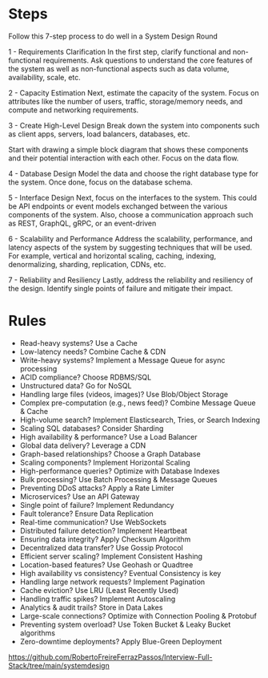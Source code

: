  # Steps

 Follow this 7-step process to do well in a System Design Round

1 - Requirements Clarification
In the first step, clarify functional and non-functional requirements. Ask questions to understand the core features of the system as well as non-functional aspects such as data volume, availability, scale, etc.

2 - Capacity Estimation
Next, estimate the capacity of the system. Focus on attributes like the number of users, traffic, storage/memory needs, and compute and networking requirements.

3 - Create High-Level Design
Break down the system into components such as client apps, servers, load balancers, databases, etc. 

Start with drawing a simple block diagram that shows these components and their potential interaction with each other. Focus on the data flow.

4 - Database Design
Model the data and choose the right database type for the system. Once done, focus on the database schema.

5 - Interface Design
Next, focus on the interfaces to the system. This could be API endpoints or event models exchanged between the various components of the system. Also, choose a communication approach such as REST, GraphQL, gRPC, or an event-driven

6 - Scalability and Performance
Address the scalability, performance, and latency aspects of the system by suggesting techniques that will be used. For example, vertical and horizontal scaling, caching, indexing, denormalizing, sharding, replication, CDNs, etc.

7 - Reliability and Resiliency
Lastly, address the reliability and resiliency of the design. Identify single points of failure and mitigate their impact.


 # Rules
 
 - Read-heavy systems? Use a Cache
 - Low-latency needs? Combine Cache & CDN
 - Write-heavy systems? Implement a Message Queue for async processing
 - ACID compliance? Choose RDBMS/SQL
 - Unstructured data? Go for NoSQL
 - Handling large files (videos, images)? Use Blob/Object Storage
 - Complex pre-computation (e.g., news feed)? Combine Message Queue & Cache
 - High-volume search? Implement Elasticsearch, Tries, or Search Indexing
 - Scaling SQL databases? Consider Sharding
 - High availability & performance? Use a Load Balancer
 - Global data delivery? Leverage a CDN
 - Graph-based relationships? Choose a Graph Database
 - Scaling components? Implement Horizontal Scaling
 - High-performance queries? Optimize with Database Indexes
 - Bulk processing? Use Batch Processing & Message Queues
 - Preventing DDoS attacks? Apply a Rate Limiter
 - Microservices? Use an API Gateway
 - Single point of failure? Implement Redundancy
 - Fault tolerance? Ensure Data Replication
 - Real-time communication? Use WebSockets
 - Distributed failure detection? Implement Heartbeat
 - Ensuring data integrity? Apply Checksum Algorithm
 - Decentralized data transfer? Use Gossip Protocol
 - Efficient server scaling? Implement Consistent Hashing
 - Location-based features? Use Geohash or Quadtree
 - High availability vs consistency? Eventual Consistency is key
 - Handling large network requests? Implement Pagination
 - Cache eviction? Use LRU (Least Recently Used)
 - Handling traffic spikes? Implement Autoscaling
 - Analytics & audit trails? Store in Data Lakes
 - Large-scale connections? Optimize with Connection Pooling & Protobuf
 - Preventing system overload? Use Token Bucket & Leaky Bucket algorithms
 - Zero-downtime deployments? Apply Blue-Green Deployment


 https://github.com/RobertoFreireFerrazPassos/Interview-Full-Stack/tree/main/systemdesign